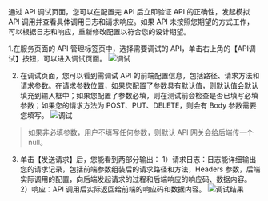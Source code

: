 通过 API 调试页面，您可以在配置完 API 后立即验证 API 的正确性，发起模拟 API 调用并查看具体调用日志和请求响应。如果 API 未按照您期望的方式工作，可以根据日志和响应，重新修改配置以符合您的设计期望。

1.在服务页面的 API 管理标签页中，选择需要调试的 API，单击右上角的【API调试】按钮，可以进入调试页面。
![调试](http://imgcache.tce.fsphere.cn/image/mc.qcloudimg.com/static/img/d158bddcf804dd5ed670572d776d5ada/image.png)

2. 在调试页面，您可以看到需调试 API 的前端配置信息，包括路径、请求方法和请求参数。在请求参数位置，如果您配置了参数具有默认值，则默认值会默认填充到输入框中；如果您配置了参数必填，则在测试前会检查是否已填写必填参数；如果您的请求方法为 POST、PUT、DELETE，则会有 Body 参数需要您填写。
![调试](http://imgcache.tce.fsphere.cn/image/mc.qcloudimg.com/static/img/9d95ca1579a8fefa2bb0f11be7b2355f/image.png)
> 如果非必填参数，用户不填写任何参数，则默认 API 网关会给后端传一个 null。

3. 单击【发送请求】后，您能看到两部分输出：
   1）请求日志：日志能详细输出您的请求记录，包括前端参数组装后的请求路径和方法，Headers 参数，后端实际调用的配置，向后端发起请求的过程和后端响应的响应码、数据内容。 
   2）响应：API 调用后实际返回给前端的响应码和数据内容。
![调试结果](http://imgcache.tce.fsphere.cn/image/mc.qcloudimg.com/static/img/e84bc7854788295b9fe0b05e8791d019/image.png)